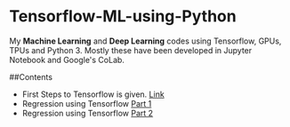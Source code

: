 # Tensorflow-ML-using-Python
My **Machine Learning** and **Deep Learning** codes using Tensorflow, GPUs, TPUs and Python 3. Mostly these have been developed in Jupyter Notebook and Google's CoLab.  
  
##Contents
- First Steps to Tensorflow is given. [Link](https://github.com/AtharKharal/Tensorflow-ML-using-Python/blob/master/Tensorflow_Fundamentals.ipynb)
- Regression using Tensorflow [Part 1](https://github.com/AtharKharal/Tensorflow_Python_GPUsTPUs/blob/master/Regression_Using_Tensorflow.ipynb)
- Regression using Tensorflow [Part 2](https://github.com/AtharKharal/Tensorflow_Python_GPUsTPUs/blob/master/Regression%20Modeling%20using%20TF.ipynb)
